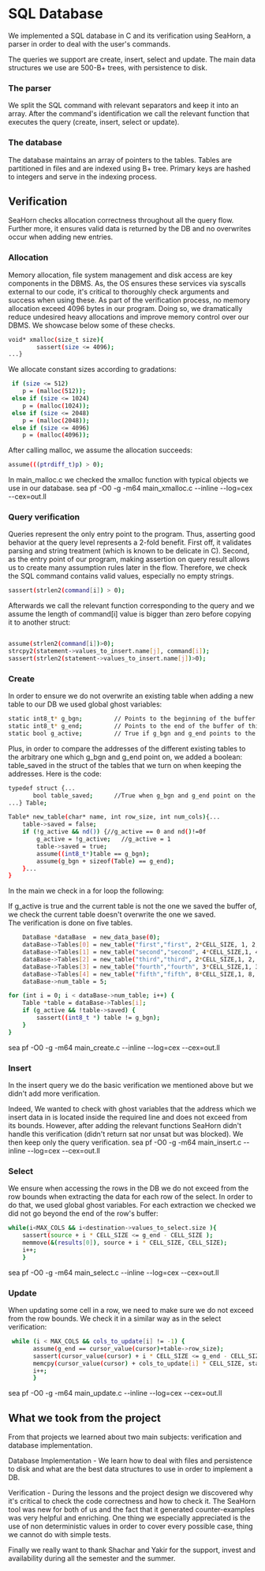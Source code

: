 # SQL Database

We implemented a SQL database in C and its verification using SeaHorn, a  parser in order to deal with the user's commands.

The queries we support are create, insert, select and update. The main data structures we use are 500-B+ trees, with persistence to disk.

### The parser

We split the SQL command with relevant separators and keep it into an array. After the command's identification we call the relevant function that executes the query (create, insert, select or update). 

### The database

The database maintains an array of pointers to the tables. Tables are partitioned in files and are indexed using B+ tree.
Primary keys are hashed to integers and serve in the indexing process.

## Verification

SeaHorn checks allocation correctness throughout all the query flow. Further more, it ensures valid data is returned by the DB and no overwrites occur when adding new entries.


### Allocation

Memory allocation, file system management and disk access are key components in the DBMS. As, the OS ensures these services via syscalls external to our code, it's critical to thoroughly check arguments and success when using these.
As part of the verification process, no memory allocation exceed 4096 bytes in our program. Doing so, we dramatically reduce undesired heavy allocations and improve memory control over our DBMS.
We showcase below some of these checks.

```bash
void* xmalloc(size_t size){
        sassert(size <= 4096);
...}
```

We allocate constant sizes according to gradations:
```bash
 if (size <= 512)
    p = (malloc(512));
 else if (size <= 1024)
    p = (malloc(1024));
 else if (size <= 2048)
    p = (malloc(2048));
 else if (size <= 4096)
    p = (malloc(4096));
```

After calling malloc, we assume the allocation succeeds:

```bash
assume(((ptrdiff_t)p) > 0);
```

In main_malloc.c we checked the xmalloc function with typical objects we use in our database.
sea pf -O0 -g -m64 main_xmalloc.c --inline --log=cex --cex=out.ll
### Query verification

Queries represent the only entry point to the program. Thus, asserting good behavior at the query level represents a 2-fold benefit. First off, it validates parsing and string treatment (which is known to be delicate in C). Second, as the entry point of our program, making assertion on query result allows us to create many assumption rules later in the flow. Therefore, we check the SQL command contains valid values, especially no empty strings.

```bash
sassert(strlen2(command[i]) > 0);
```

Afterwards we call the relevant function corresponding to the query and we assume the length of command[i] value is bigger than zero before copying it to another struct:
```bash

assume(strlen2(command[i])>0);
strcpy2(statement->values_to_insert.name[j], command[i]);
sassert(strlen2(statement->values_to_insert.name[j])>0);
```

### Create

In order to ensure we do not overwrite an existing table when adding a new table to our DB we used  global ghost variables:

```bash
static int8_t* g_bgn;         // Points to the beginning of the buffer of arbitrary table.
static int8_t* g_end;         // Points to the end of the buffer of this arbitrary table.
static bool g_active;         // True if g_bgn and g_end points to the beginning and end of the buffer of the table. Will be turned on only once so that we "save" the address of                               // only one Table.  
```
Plus, in order to compare the addresses of the different existing tables to the arbitrary one which g_bgn and g_end point on, we added a boolean: table_saved in the struct of the tables that we turn on when keeping the addresses. Here is the code:
```bash
typedef struct {...
       bool table_saved;      //True when g_bgn and g_end point on the corresponding table.
...} Table;

Table* new_table(char* name, int row_size, int num_cols){...
    table->saved = false;
    if (!g_active && nd()) {//g_active == 0 and nd()!=0f
        g_active = !g_active;   //g_active = 1
        table->saved = true;
        assume((int8_t*)table == g_bgn);
        assume(g_bgn + sizeof(Table) == g_end);
    }...
}
```
In the main we check in a for loop the following:

If g_active is true  and the current table is not the one we saved the buffer of, we check the current table doesn't overwrite the one we saved.      
The verification is done on five tables.


```bash
    DataBase *dataBase  = new_data_base(0);
    dataBase->Tables[0] = new_table("first","first", 2*CELL_SIZE, 1, 2, NULL);
    dataBase->Tables[1] = new_table("second","second", 4*CELL_SIZE,1, 4, NULL);
    dataBase->Tables[2] = new_table("third","third", 2*CELL_SIZE,1, 2, NULL);
    dataBase->Tables[3] = new_table("fourth","fourth", 3*CELL_SIZE,1, 3, NULL);
    dataBase->Tables[4] = new_table("fifth","fifth", 8*CELL_SIZE,1, 8, NULL);
    dataBase->num_table = 5;

for (int i = 0; i < dataBase->num_table; i++) {
    Table *table = dataBase->Tables[i];
    if (g_active && !table->saved) {
        sassert((int8_t *) table != g_bgn);
    }
}
```
sea pf -O0 -g -m64 main_create.c --inline --log=cex --cex=out.ll
### Insert
In the insert query we do the basic verification we mentioned above but we didn't add more verification.

Indeed, We wanted to check with ghost variables that the address which we insert data in is located inside the required line and does not exceed from its bounds.
However, after adding the relevant functions SeaHorn didn't handle this verification (didn't return sat nor unsat but was blocked). We then keep only the query verification.
sea pf -O0 -g -m64 main_insert.c --inline --log=cex --cex=out.ll

### Select
We ensure when accessing the rows in the DB we do not exceed from the row bounds when extracting the data 
for each row of the select. In order to do that, we used global ghost variables. For each extraction we checked we did not go beyond the end of the row's buffer:

```bash
while(i<MAX_COLS && i<destination->values_to_select.size ){
    sassert(source + i * CELL_SIZE <= g_end - CELL_SIZE );
    memmove(&(results[0]), source + i * CELL_SIZE, CELL_SIZE);
    i++;
    }
```
sea pf -O0 -g -m64 main_select.c --inline --log=cex --cex=out.ll
### Update

When updating some cell in a row, we need to make sure we do not exceed from the row bounds. We check it in a similar way as in the select verification:
```bash
 while (i < MAX_COLS && cols_to_update[i] != -1) {
       assume(g_end == cursor_value(cursor)+table->row_size);
       sassert(cursor_value(cursor) + i * CELL_SIZE <= g_end - CELL_SIZE );
       memcpy(cursor_value(cursor) + cols_to_update[i] * CELL_SIZE, statement->values_for_update.name[i], CELL_SIZE);
       i++;
       }
```
sea pf -O0 -g -m64 main_update.c --inline --log=cex --cex=out.ll

## What we took from the project

From that projects we learned about two main subjects: verification and database implementation.

Database Implementation - We learn how to deal with files and persistence to disk and what are the best data structures to use in order to implement a DB.

Verification - During the lessons and the project design we discovered why it's critical to check the code correctness and how to check it.
The SeaHorn tool was new for both of us and the fact that it generated counter-examples was very helpful and enriching.
One thing we especially appreciated is the use of non deterministic values in order to cover every possible case, thing we cannot do with simple tests.


Finally we really want to thank Shachar and Yakir for the support, invest and availability during all the semester and the summer. 
